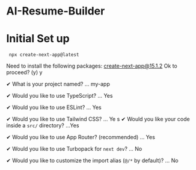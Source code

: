 # AI-Resume-Builder

# Initial Set up
```
 npx create-next-app@latest
```
Need to install the following packages:
create-next-app@15.1.2
Ok to proceed? (y) y

✔ What is your project named? … my-app

✔ Would you like to use TypeScript? … Yes

✔ Would you like to use ESLint? … Yes

✔ Would you like to use Tailwind CSS? … Ye
s
✔ Would you like your code inside a `src/` directory? …Yes

✔ Would you like to use App Router? (recommended) … Yes

✔ Would you like to use Turbopack for `next dev`? … No

✔ Would you like to customize the import alias (`@/*` by default)? … No

